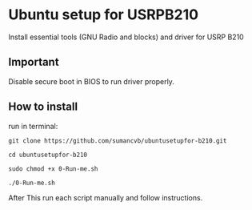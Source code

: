 # Ubuntu setup for USRPB210
Install essential tools (GNU Radio and blocks) and driver for USRP B210

## Important 
Disable secure boot in BIOS to run driver properly.

## How to install
run in terminal:


    git clone https://github.com/sumancvb/ubuntusetupfor-b210.git
    
    cd ubuntusetupfor-b210
    
    sudo chmod +x 0-Run-me.sh
    
    ./0-Run-me.sh
    
    
After This run each script manually and follow instructions.
